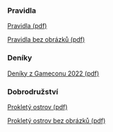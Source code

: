 ### Pra&shy;vid&shy;la

<p><a href="/data/rules/Dracak-latest.pdf" target="_blank">Pra&shy;vid&shy;la (pdf)</a></p>

<p><a href="/data/rules/Dracak-latest-no-images.pdf" target="_blank">Pra&shy;vid&shy;la bez ob&shy;ráz&shy;ků (pdf)</a></p>

### De&shy;ní&shy;ky

<p><a href="/data/charsheets/Charsheets.Gamecon.2022.pdf" target="_blank">De&shy;ní&shy;ky z Ga&shy;me&shy;co&shy;nu 2022 (pdf)</a></p>

### Dob&shy;ro&shy;druž&shy;ství

<p><a href="/data/adventures/ProkletyOstrov.pdf" target="_blank"> Pro&shy;kle&shy;tý os&shy;trov (pdf)</a></p>

<p><a href="/data/adventures/ProkletyOstrov-no-images.pdf" target="_blank"> Pro&shy;kle&shy;tý os&shy;trov bez ob&shy;ráz&shy;ků (pdf)</a></p>